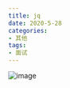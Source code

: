 ```yaml
---
title: jq
date: 2020-5-28
categories: 
- 其他
tags: 
- 面试
---
```

![image](20D3F7D2C84647409CC5743F43E55981)